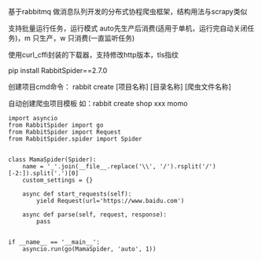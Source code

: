 基于rabbitmq 做消息队列开发的分布式协程爬虫框架，结构用法与scrapy类似

支持批量运行任务，运行模式 auto先生产后消费(适用于单机，运行完自动关闭任务)，m 只生产，w 只消费(一直监听任务)

使用curl_cffi封装的下载器，支持修改http版本，tls指纹

pip install RabbitSpider==2.7.0

创建项目cmd命令：
    rabbit create [项目名称] [目录名称] [爬虫文件名称]

自动创建爬虫项目模板
如：rabbit create shop xxx momo

    import asyncio
    from RabbitSpider import go
    from RabbitSpider import Request
    from RabbitSpider.spider import Spider
    
    
    class MamaSpider(Spider):
        name = '_'.join(__file__.replace('\\', '/').rsplit('/')[-2:]).split('.')[0]
        custom_settings = {}
    
        async def start_requests(self):
            yield Request(url='https://www.baidu.com')
    
        async def parse(self, request, response):
            pass
    
    
    if __name__ == '__main__':
        asyncio.run(go(MamaSpider, 'auto', 1))



